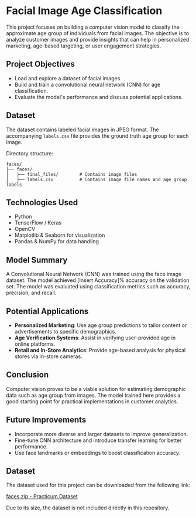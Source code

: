 
# Facial Image Age Classification

This project focuses on building a computer vision model to classify the approximate age group of individuals from facial images. The objective is to analyze customer images and provide insights that can help in personalized marketing, age-based targeting, or user engagement strategies.

## Project Objectives

- Load and explore a dataset of facial images.
- Build and train a convolutional neural network (CNN) for age classification.
- Evaluate the model's performance and discuss potential applications.

## Dataset

The dataset contains labeled facial images in JPEG format. The accompanying `labels.csv` file provides the ground truth age group for each image.

Directory structure:
```
faces/
├── faces/
│   ├── final_files/        # Contains image files
│   ├── labels.csv          # Contains image file names and age group labels
```

## Technologies Used

- Python
- TensorFlow / Keras
- OpenCV
- Matplotlib & Seaborn for visualization
- Pandas & NumPy for data handling

## Model Summary

A Convolutional Neural Network (CNN) was trained using the face image dataset. The model achieved [Insert Accuracy]% accuracy on the validation set. The model was evaluated using classification metrics such as accuracy, precision, and recall.

## Potential Applications

- **Personalized Marketing**: Use age group predictions to tailor content or advertisements to specific demographics.
- **Age Verification Systems**: Assist in verifying user-provided age in online platforms.
- **Retail and In-Store Analytics**: Provide age-based analysis for physical stores via in-store cameras.

## Conclusion

Computer vision proves to be a viable solution for estimating demographic data such as age group from images. The model trained here provides a good starting point for practical implementations in customer analytics.

## Future Improvements

- Incorporate more diverse and larger datasets to improve generalization.
- Fine-tune CNN architecture and introduce transfer learning for better performance.
- Use face landmarks or embeddings to boost classification accuracy.



## Dataset

The dataset used for this project can be downloaded from the following link:

[faces.zip - Practicum Dataset](https://practicum-content.s3.us-west-1.amazonaws.com/data-scientist/datasets/faces.zip)

Due to its size, the dataset is not included directly in this repository.
